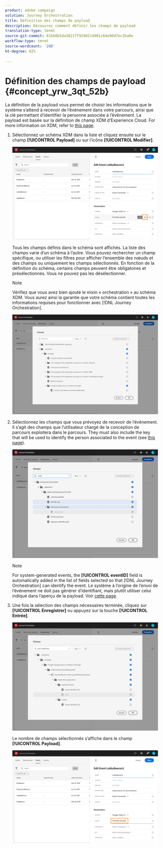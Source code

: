 ```yaml
---
product: adobe campaign
solution: Journey Orchestration
title: Définition des champs de payload
description: Découvrez comment définir les champs de payload
translation-type: tm+mt
source-git-commit: 81bb0b5da38217f9290214901c64e90d7ec2ba0e
workflow-type: tm+mt
source-wordcount: '288'
ht-degree: 82%

---
```



# Définition des champs de payload {#concept_yrw_3qt_52b}

La définition de la payload vous permet de choisir les informations que le système s’attend à recevoir de l’événement dans votre parcours, ainsi que la clé permettant d’identifier la personne associée à l’événement. La payload est basée sur la définition de champ XDM d’Experience Cloud. For more information on XDM, refer to [this page](https://docs.adobe.com/content/help/fr-FR/experience-platform/xdm/home.html).

1. Sélectionnez un schéma XDM dans la liste et cliquez ensuite sur le champ **[!UICONTROL Payload]** ou sur l’icône **[!UICONTROL Modifier]**.

   ![](../assets/journey8.png)

   Tous les champs définis dans le schéma sont affichés. La liste des champs varie d’un schéma à l’autre. Vous pouvez rechercher un champ spécifique, ou utiliser les filtres pour afficher l’ensemble des nœuds et des champs ou uniquement les champs sélectionnés. En fonction de la définition du schéma, certains champs peuvent être obligatoires et présélectionnés. Vous ne pouvez pas les désélectionner.

   >[!NOTE]
   >
   >Vérifiez que vous avez bien ajouté le mixin « orchestration » au schéma XDM. Vous aurez ainsi la garantie que votre schéma contient toutes les informations requises pour fonctionner avec [!DNL Journey Orchestration].

   ![](../assets/journey9.png)

1. Sélectionnez les champs que vous prévoyez de recevoir de l’événement. Il s’agit des champs que l’utilisateur chargé de la conception de parcours exploitera dans le parcours. They must also include the key that will be used to identify the person associated to the event (see [this page](../event/defining-the-event-key.md)).

   ![](../assets/journey10.png)

   >[!NOTE]
   >
   >For system-generated events, the **[!UICONTROL eventID]** field is automatically added in the list of fields selected so that [!DNL Journey Orchestration] can identify the event. Le système à l’origine de l’envoi de l’événement ne doit pas générer d’identifiant, mais plutôt utiliser celui indiqué dans l’aperçu de la payload. Voir [cette page](../event/previewing-the-payload.md).

1. Une fois la sélection des champs nécessaires terminée, cliquez sur **[!UICONTROL Enregistrer]** ou appuyez sur la touche **[!UICONTROL Entrée]**.

   ![](../assets/journey11.png)

   Le nombre de champs sélectionnés s’affiche dans le champ **[!UICONTROL Payload]**.

   ![](../assets/journey12.png)
